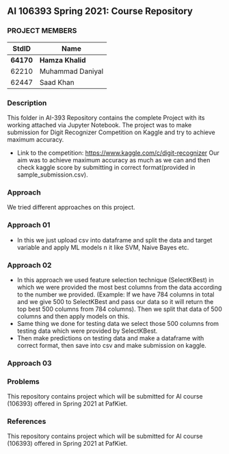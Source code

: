 ## AI 106393 Spring 2021: Course Repository ##

### PROJECT MEMBERS ###
StdID | Name
------------ | -------------
**64170** | **Hamza Khalid**
62210 | Muhammad Daniyal
62447 | Saad Khan

### Description ###
This folder in AI-393 Repository contains the complete Project with its working attached via Jupyter Notebook. The project was to make submission for Digit Recognizer Competition on Kaggle and try to achieve maximum accuracy.
  - Link to the competition: https://www.kaggle.com/c/digit-recognizer
Our aim was to achieve maximum accuracy as much as we can and then check kaggle score by submitting in correct format(provided in sample_submission.csv).

### Approach ###
We tried different approaches on this project.
### Approach 01 ###
  - In this we just upload csv into dataframe and split the data and target variable and apply ML models n it like SVM, Naive Bayes etc.
### Approach 02 ###
  - In this approach we used feature selection technique (SelectKBest) in which we were provided the most best columns from the data according to the number we provided. (Example: If we have 784  columns in total and we give 500 to SelectKBest and pass our data so it will return the top best 500 columns from 784 columns). Then we split that data of 500 columns and then apply models on this.
  - Same thing we done for testing data we select those 500 columns from testing data which were provided by SelectKBest.
  - Then make predictions on testing data and make a dataframe with correct format, then save into csv and make submission on kaggle.
### Approach 03 ###

### Problems ###
This repository contains project which will be submitted for AI course (106393) offered in Spring 2021 at PafKiet.

### References ###
This repository contains project which will be submitted for AI course (106393) offered in Spring 2021 at PafKiet.

